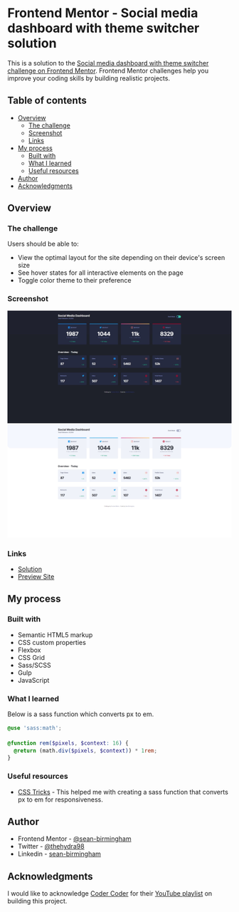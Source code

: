 # Frontend Mentor - Social media dashboard with theme switcher solution

This is a solution to the [Social media dashboard with theme switcher challenge on Frontend Mentor](https://www.frontendmentor.io/challenges/social-media-dashboard-with-theme-switcher-6oY8ozp_H). Frontend Mentor challenges help you improve your coding skills by building realistic projects.

## Table of contents

- [Overview](#overview)
  - [The challenge](#the-challenge)
  - [Screenshot](#screenshot)
  - [Links](#links)
- [My process](#my-process)
  - [Built with](#built-with)
  - [What I learned](#what-i-learned)
  - [Useful resources](#useful-resources)
- [Author](#author)
- [Acknowledgments](#acknowledgments)

## Overview

### The challenge

Users should be able to:

- View the optimal layout for the site depending on their device's screen size
- See hover states for all interactive elements on the page
- Toggle color theme to their preference

### Screenshot

![](./images/social_media_dashboard_dark.jpeg)
![](./images/social_media_dashboard_light.jpeg)

### Links

- [Solution](https://www.frontendmentor.io/solutions/social-media-dashboard-with-theme-switcher-CiGcXepVQu)
- [Preview Site](https://fem-social-media-dashboard-sb.netlify.app/)

## My process

### Built with

- Semantic HTML5 markup
- CSS custom properties
- Flexbox
- CSS Grid
- Sass/SCSS
- Gulp
- JavaScript

### What I learned

Below is a sass function which converts px to em.

```scss
@use 'sass:math';

@function rem($pixels, $context: 16) {
  @return (math.div($pixels, $context)) * 1rem;
}
```

### Useful resources

- [CSS Tricks](https://css-tricks.com/snippets/sass/px-to-em-functions/) - This helped me with creating a sass function that converts px to em for responsiveness.

## Author

- Frontend Mentor - [@sean-birmingham](https://www.frontendmentor.io/profile/sean-birmingham)
- Twitter - [@thehydra98](https://www.twitter.com/thehydra98)
- Linkedin - [sean-birmingham](https://www.linkedin.com/in/sean-birmingham/)

## Acknowledgments

I would like to acknowledge [Coder Coder](https://www.youtube.com/c/TheCoderCoder) for their [YouTube playlist](https://www.youtube.com/playlist?list=PLUWqFDiirlsu5az5EIyxe8ZddyNO_kDuP) on building this project.
